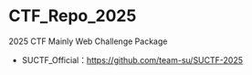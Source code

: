 # CTF_Repo_2025
2025 CTF Mainly Web Challenge Package

- SUCTF_Official：https://github.com/team-su/SUCTF-2025
